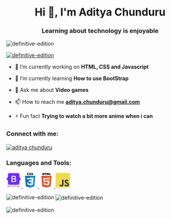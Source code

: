 <h1 align="center">Hi 👋, I'm Aditya Chunduru</h1>
<h3 align="center">Learning about technology is enjoyable</h3>

<p align="left"> <img src="https://komarev.com/ghpvc/?username=definitive-edition&label=Profile%20views&color=0e75b6&style=flat" alt="definitive-edition" /> </p>

<p align="left"> <a href="https://github.com/ryo-ma/github-profile-trophy"><img src="https://github-profile-trophy.vercel.app/?username=definitive-edition" alt="definitive-edition" /></a> </p>

- 🔭 I’m currently working on **HTML, CSS and Javascript**

- 🌱 I’m currently learning **How to use BootStrap**

- 💬 Ask me about **Video games**

- 📫 How to reach me **aditya.chunduru@gmail.com**

- ⚡ Fun fact **Trying to watch a bit more anime when i can**

<h3 align="left">Connect with me:</h3>
<p align="left">
<a href="https://linkedin.com/in/aditya chunduru" target="blank"><img align="center" src="https://raw.githubusercontent.com/rahuldkjain/github-profile-readme-generator/master/src/images/icons/Social/linked-in-alt.svg" alt="aditya chunduru" height="30" width="40" /></a>
</p>

<h3 align="left">Languages and Tools:</h3>
<p align="left"> <a href="https://getbootstrap.com" target="_blank" rel="noreferrer"> <img src="https://raw.githubusercontent.com/devicons/devicon/master/icons/bootstrap/bootstrap-plain-wordmark.svg" alt="bootstrap" width="40" height="40"/> </a> <a href="https://www.w3schools.com/css/" target="_blank" rel="noreferrer"> <img src="https://raw.githubusercontent.com/devicons/devicon/master/icons/css3/css3-original-wordmark.svg" alt="css3" width="40" height="40"/> </a> <a href="https://www.w3.org/html/" target="_blank" rel="noreferrer"> <img src="https://raw.githubusercontent.com/devicons/devicon/master/icons/html5/html5-original-wordmark.svg" alt="html5" width="40" height="40"/> </a> <a href="https://developer.mozilla.org/en-US/docs/Web/JavaScript" target="_blank" rel="noreferrer"> <img src="https://raw.githubusercontent.com/devicons/devicon/master/icons/javascript/javascript-original.svg" alt="javascript" width="40" height="40"/> </a> </p>

<p><img align="left" src="https://github-readme-stats.vercel.app/api/top-langs?username=definitive-edition&show_icons=true&locale=en&layout=compact" alt="definitive-edition" /></p>

<p>&nbsp;<img align="center" src="https://github-readme-stats.vercel.app/api?username=definitive-edition&show_icons=true&locale=en" alt="definitive-edition" /></p>

<p><img align="center" src="https://github-readme-streak-stats.herokuapp.com/?user=definitive-edition&" alt="definitive-edition" /></p>


